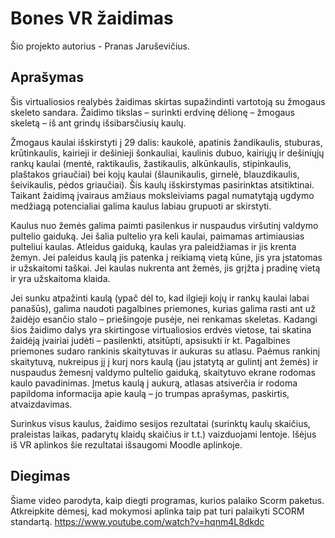 # Bones VR žaidimas
Šio projekto autorius - Pranas Jaruševičius.

## Aprašymas
Šis virtualiosios realybės žaidimas skirtas supažindinti vartotoją su žmogaus skeleto sandara. Žaidimo tikslas – surinkti erdvinę dėlionę – žmogaus skeletą – iš ant grindų išsibarsčiusių kaulų.

Žmogaus kaulai išskirstyti į 29 dalis: kaukolė, apatinis žandikaulis, stuburas, krūtinkaulis, kairieji ir dešinieji šonkauliai, kaulinis dubuo, kairiųjų ir dešiniųjų rankų kaulai (mentė, raktikaulis, žastikaulis, alkūnkaulis, stipinkaulis, plaštakos griaučiai) bei kojų kaulai (šlaunikaulis, girnelė, blauzdikaulis, šeivikaulis, pėdos griaučiai). Šis kaulų išskirstymas pasirinktas atsitiktinai. Taikant žaidimą įvairaus amžiaus moksleiviams pagal numatytąją ugdymo medžiagą potencialiai galima kaulus labiau grupuoti ar skirstyti.

Kaulus nuo žemės galima paimti pasilenkus ir nuspaudus viršutinį valdymo pultelio gaiduką. Jei šalia pultelio yra keli kaulai, paimamas artimiausias pulteliui kaulas. Atleidus gaiduką, kaulas yra paleidžiamas ir jis krenta žemyn. Jei paleidus kaulą jis patenka į reikiamą vietą kūne, jis yra įstatomas ir užskaitomi taškai. Jei kaulas nukrenta ant žemės, jis grįžta į pradinę vietą ir yra užskaitoma klaida.

Jei sunku atpažinti kaulą (ypač dėl to, kad ilgieji kojų ir rankų kaulai labai panašūs), galima naudoti pagalbines priemones, kurias galima rasti ant už žaidėjo esančio stalo – priešingoje pusėje, nei renkamas skeletas. Kadangi šios žaidimo dalys yra skirtingose virtualiosios erdvės vietose, tai skatina žaidėją įvairiai judėti – pasilenkti, atsitūpti, apsisukti ir kt. Pagalbines priemones sudaro rankinis skaitytuvas ir aukuras su atlasu. Paėmus rankinį skaitytuvą, nukreipus jį į kurį nors kaulą (jau įstatytą ar gulintį ant žemės) ir nuspaudus žemesnį valdymo pultelio gaiduką, skaitytuvo ekrane rodomas kaulo pavadinimas. Įmetus kaulą į aukurą, atlasas atsiverčia ir rodoma papildoma informacija apie kaulą – jo trumpas aprašymas, paskirtis, atvaizdavimas.

Surinkus visus kaulus, žaidimo sesijos rezultatai (surinktų kaulų skaičius, praleistas laikas, padarytų klaidų skaičius ir t.t.) vaizduojami lentoje. Išėjus iš VR aplinkos šie rezultatai išsaugomi Moodle aplinkoje.

## Diegimas
Šiame video parodyta, kaip diegti programas, kurios palaiko Scorm paketus. Atkreipkite dėmesį, kad mokymosi aplinka taip pat turi palaikyti SCORM standartą.
https://www.youtube.com/watch?v=hqnm4L8dkdc
